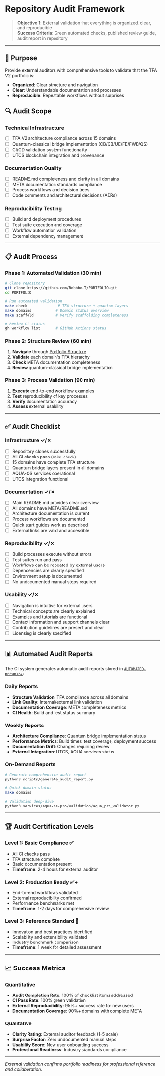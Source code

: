 # Repository Audit Framework

> **Objective 1**: External validation that everything is organized, clear, and reproducible  
> **Success Criteria**: Green automated checks, published review guide, audit report in repository

---

## 🎯 Purpose

Provide external auditors with comprehensive tools to validate that the TFA V2 portfolio is:
- **Organized**: Clear structure and navigation
- **Clear**: Understandable documentation and processes  
- **Reproducible**: Repeatable workflows without surprises

## 🔍 Audit Scope

### Technical Infrastructure
- [ ] TFA V2 architecture compliance across 15 domains
- [ ] Quantum-classical bridge implementation (CB/QB/UE/FE/FWD/QS)
- [ ] CI/CD validation system functionality
- [ ] UTCS blockchain integration and provenance

### Documentation Quality
- [ ] README.md completeness and clarity in all domains
- [ ] META documentation standards compliance  
- [ ] Process workflows and decision trees
- [ ] Code comments and architectural decisions (ADRs)

### Reproducibility Testing
- [ ] Build and deployment procedures
- [ ] Test suite execution and coverage
- [ ] Workflow automation validation
- [ ] External dependency management

---

## 📋 Audit Process

### Phase 1: Automated Validation (30 min)
```bash
# Clone repository  
git clone https://github.com/Robbbo-T/PORTFOLIO.git
cd PORTFOLIO

# Run automated validation
make check              # TFA structure + quantum layers
make domains           # Domain status overview
make scaffold          # Verify scaffolding completeness

# Review CI status
gh workflow list       # GitHub Actions status
```

### Phase 2: Structure Review (60 min)
1. **Navigate** through [Portfolio Structure](../../../README.md#-repo-structure)
2. **Validate** each domain's TFA hierarchy
3. **Check** META documentation completeness
4. **Review** quantum-classical bridge implementation

### Phase 3: Process Validation (90 min)  
1. **Execute** end-to-end workflow examples
2. **Test** reproducibility of key processes
3. **Verify** documentation accuracy
4. **Assess** external usability

---

## ✅ Audit Checklist

### Infrastructure ✓/✗
- [ ] Repository clones successfully  
- [ ] All CI checks pass (`make check`)
- [ ] 15 domains have complete TFA structure
- [ ] Quantum bridge layers present in all domains
- [ ] AQUA-OS services operational
- [ ] UTCS integration functional

### Documentation ✓/✗
- [ ] Main README.md provides clear overview
- [ ] All domains have META/README.md
- [ ] Architecture documentation is current  
- [ ] Process workflows are documented
- [ ] Quick start guides work as described
- [ ] External links are valid and accessible

### Reproducibility ✓/✗  
- [ ] Build processes execute without errors
- [ ] Test suites run and pass
- [ ] Workflows can be repeated by external users
- [ ] Dependencies are clearly specified
- [ ] Environment setup is documented
- [ ] No undocumented manual steps required

### Usability ✓/✗
- [ ] Navigation is intuitive for external users
- [ ] Technical concepts are clearly explained
- [ ] Examples and tutorials are functional  
- [ ] Contact information and support channels clear
- [ ] Contribution guidelines are present and clear
- [ ] Licensing is clearly specified

---

## 📊 Automated Audit Reports

The CI system generates automatic audit reports stored in [`AUTOMATED-REPORTS/`](./AUTOMATED-REPORTS/):

### Daily Reports
- **Structure Validation**: TFA compliance across all domains  
- **Link Quality**: Internal/external link validation
- **Documentation Coverage**: META completeness metrics
- **CI Health**: Build and test status summary

### Weekly Reports  
- **Architecture Compliance**: Quantum bridge implementation status
- **Performance Metrics**: Build times, test coverage, deployment success
- **Documentation Drift**: Changes requiring review
- **External Integration**: UTCS, AQUA services status

### On-Demand Reports
```bash
# Generate comprehensive audit report
python3 scripts/generate_audit_report.py

# Quick domain status  
make domains

# Validation deep-dive
python3 services/aqua-os-pro/validation/aqua_pro_validator.py
```

---

## 🏆 Audit Certification Levels

### Level 1: Basic Compliance ✅
- All CI checks pass
- TFA structure complete  
- Basic documentation present
- **Timeframe**: 2-4 hours for external auditor

### Level 2: Production Ready ✅+
- End-to-end workflows validated
- External reproducibility confirmed
- Performance benchmarks met
- **Timeframe**: 1-2 days for comprehensive review

### Level 3: Reference Standard 🏅  
- Innovation and best practices identified
- Scalability and extensibility validated
- Industry benchmark comparison
- **Timeframe**: 1 week for detailed assessment

---

## 📈 Success Metrics

### Quantitative
- **Audit Completion Rate**: 100% of checklist items addressed
- **CI Pass Rate**: 100% green validation
- **External Reproducibility**: 95%+ success rate for new users
- **Documentation Coverage**: 90%+ domains with complete META

### Qualitative  
- **Clarity Rating**: External auditor feedback (1-5 scale)
- **Surprise Factor**: Zero undocumented manual steps
- **Usability Score**: New user onboarding success  
- **Professional Readiness**: Industry standards compliance

---

*External validation confirms portfolio readiness for professional reference and collaboration.*